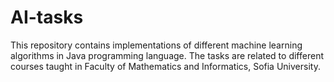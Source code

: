 # AI-tasks

This repository contains implementations of different machine learning algorithms in Java programming language.
The tasks are related to different courses taught in Faculty of Mathematics and Informatics, Sofia University.
